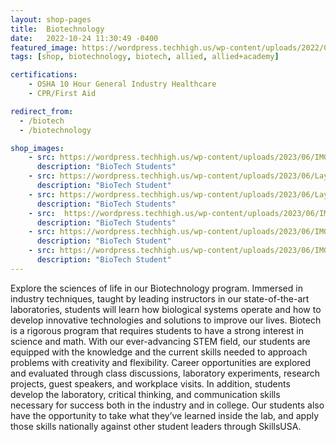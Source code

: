 ```yaml
---
layout: shop-pages
title:  Biotechnology
date:   2022-10-24 11:30:49 -0400
featured_image: https://wordpress.techhigh.us/wp-content/uploads/2022/04/national-cancer-institute-XknuBmnjbKg-unsplash-1.jpg
tags: [shop, biotechnology, biotech, allied, allied+academy]

certifications:
    - OSHA 10 Hour General Industry Healthcare
    - CPR/First Aid

redirect_from:
  - /biotech
  - /biotechnology

shop_images:
    - src: https://wordpress.techhigh.us/wp-content/uploads/2023/06/IMG_4301.heic.jpg
      description: "BioTech Students"
    - src: https://wordpress.techhigh.us/wp-content/uploads/2023/06/Layer-2.jpg
      description: "BioTech Student"
    - src: https://wordpress.techhigh.us/wp-content/uploads/2023/06/Layer-1.jpg
      description: "BioTech Students"
    - src:  https://wordpress.techhigh.us/wp-content/uploads/2023/06/IMG_4271.jpg
      description: "BioTech Students"
    - src: https://wordpress.techhigh.us/wp-content/uploads/2023/06/IMG_4653.HEIC.jpg 
      description: "BioTech Student"
    - src: https://wordpress.techhigh.us/wp-content/uploads/2023/06/IMG_4290.jpg
      description: "BioTech Student"
---
```

Explore the sciences of life in our Biotechnology program. Immersed in industry techniques, taught by leading instructors in our state-of-the-art laboratories, students will learn how biological systems operate and how to develop innovative technologies and solutions to improve our lives. Biotech is a rigorous program that requires students to have a strong interest in science and math. With our ever-advancing STEM field, our students are equipped with the knowledge and the current skills needed to approach problems with creativity and flexibility. Career opportunities are explored and evaluated through class discussions, laboratory experiments, research projects, guest speakers, and workplace visits. In addition, students develop the laboratory, critical thinking, and communication skills necessary for success both in the industry and in college. Our students also have the opportunity to take what they’ve learned inside the lab, and apply those skills nationally against other student leaders through SkillsUSA.
